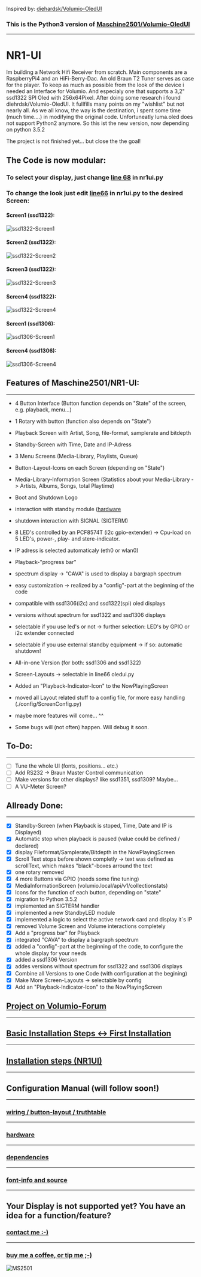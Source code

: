 Inspired by: [diehardsk/Volumio-OledUI](https://github.com/diehardsk/Volumio-OledUI)

### This is the Python3 version of [Maschine2501/Volumio-OledUI](https://github.com/Maschine2501/Volumio-OledUI/)
---

# NR1-UI
Im building a Network Hifi Receiver from scratch.
Main components are a RaspberryPi4 and an HiFi-Berry-Dac.
An old Braun T2 Tuner serves as case for the player.
To keep as much as possible from the look of the device i needed an Interface for Volumio.
And especialy one that supports a 3,2" ssd1322 SPI Oled with 256x64Pixel.
After doing some research i found diehrdsk/Volumio-OledUI.
It fullfills many points on my "wishlist" but not nearly all.
As we all know, the way is the destination, i spent some time (much time....) in modifying the original code.
Unfortuneatly luma.oled does not support Python2 anymore.
So this ist the new version, now depending on python 3.5.2

The project is not finished yet... but close the the goal!

## The Code is now modular:

### To select your display, just change [line 68](https://github.com/Maschine2501/NR1-UI/blob/4d433d40e5b2f0adb7ab96d051b265fadb3e26c7/nr1ui.py#L68) in nr1ui.py
### To change the look just edit [line66](https://github.com/Maschine2501/NR1-UI/blob/4d433d40e5b2f0adb7ab96d051b265fadb3e26c7/nr1ui.py#L66) in nr1ui.py to the desired Screen:

#### Screen1 (ssd1322):
![ssd1322-Screen1](https://github.com/Maschine2501/NR1-UI/blob/master/wiki/gif/ssd1322-Screen1.gif)
#### Screen2 (ssd1322):
![ssd1322-Screen2](https://github.com/Maschine2501/NR1-UI/blob/master/wiki/gif/ssd1322-Screen2.gif)
#### Screen3 (ssd1322):
![ssd1322-Screen3](https://github.com/Maschine2501/NR1-UI/blob/master/wiki/gif/ssd1322-Screen3.gif)
#### Screen4 (ssd1322):
![ssd1322-Screen4](https://github.com/Maschine2501/NR1-UI/blob/master/wiki/gif/ssd1322-Screen4.gif)
#### Screen1 (ssd1306):
![ssd1306-Screen1](https://github.com/Maschine2501/NR1-UI/blob/master/wiki/gif/ssd1306-Screen1.gif)
#### Screen4 (ssd1306):
![ssd1306-Screen4](https://github.com/Maschine2501/NR1-UI/blob/master/wiki/gif/ssd1306-Screen4.gif)

## Features of Maschine2501/NR1-UI:
---
* 4 Button Interface (Button function depends on "State" of the screen, e.g. playback, menu...)
* 1 Rotary with button (function also depends on "State")
* Playback Screen with Artist, Song, file-format, samplerate and bitdepth
* Standby-Screen with Time, Date and IP-Adress
* 3 Menu Screens (Media-Library, Playlists, Queue)
* Button-Layout-Icons on each Screen (depending on "State")
* Media-Library-Information Screen (Statistics about your Media-Library -> Artists, Albums, Songs, total Playtime)
* Boot and Shutdown Logo
* interaction with standby module ([hardware](https://github.com/Maschine2501/NR1-UI/wiki/Standby-Module)
* shutdown interaction with SIGNAL (SIGTERM)
* 8 LED's controlled by an PCF8574T (i2c gpio-extender) -> Cpu-load on 5 LED's, power-, play- and stere-indicator.
* IP adress is selected automaticaly (eth0 or wlan0)
* Playback-"progress bar"
* spectrum display -> "CAVA" is used to display a bargraph spectrum
* easy customization -> realized by a "config"-part at the beginning of the code
* compatible with ssd1306(i2c) and ssd1322(spi) oled displays
* versions without spectrum for ssd1322 and ssd1306 displays
* selectable if you use led's or not -> further selection: LED's by GPIO or i2c extender connected
* selectable if you use external standby equipment -> if so: automatic shutdown!
* All-in-one Version (for both: ssd1306 and ssd1322)
* Screen-Layouts -> selectable in line66 oledui.py
* Added an "Playback-Indicator-Icon" to the NowPlayingScreen
* moved all Layout related stuff to a config file, for more easy handling (./config/ScreenConfig.py)
* maybe more features will come... ^^

* Some bugs will (not often) happen. Will debug it soon.

## To-Do: 
---
- [ ] Tune the whole UI (fonts, positions... etc.)
- [ ] Add RS232 -> Braun Master Control communication
- [ ] Make versions for other displays? like ssd1351, ssd1309? Maybe...
- [ ] A VU-Meter Screen?

## Allready Done:
---
- [x] Standby-Screen (when Playback is stoped, Time, Date and IP is Displayed)
- [x] Automatic stop when playback is paused (value could be defined / declared)
- [x] display Fileformat/Samplerate/Bitdepth in the NowPlayingScreen
- [x] Scroll Text stops before shown completly -> text was defined as scrollText, which makes "black"-boxes arround the text
- [x] one rotary removed
- [x] 4 more Buttons via GPIO (needs some fine tuning)
- [x] MediaInformationScreen (volumio.local/api/v1/collectionstats)
- [x] Icons for the function of each button, depending on "state"
- [x] migration to Python 3.5.2
- [x] implemented an SIGTERM handler
- [x] implemented a new StandbyLED module
- [x] implemented a logic to select the active network card and display it`s IP
- [x] removed Volume Screen and Volume interactions completely
- [x] Add a "progress bar" for Playback
- [x] integrated "CAVA" to display a bargraph spectrum
- [x] added a "config"-part at the beginning of the code, to configure the whole display for your needs
- [x] added a ssd1306 Version
- [x] addes versions without spectrum for ssd1322 and ssd1306 displays
- [x] Combine all Versions to one Code (with configuration at the begining)
- [x] Make More Screen-Layouts -> selectable by config
- [x] Add an "Playback-Indicator-Icon" to the NowPlayingScreen

## [Project on Volumio-Forum](https://forum.volumio.org/256x64-oled-ssd1322-spi-buttons-rotary-interface-t14098.html#p72945)

---

## [Basic Installation Steps <-> First Installation](https://github.com/Maschine2501/NR1-UI/wiki/Basic-Installation-Steps-----First-Installation)

---
## [Installation steps (NR1UI)](https://github.com/Maschine2501/NR1-UI/wiki/Installatin-steps-(NR1UI))
---
## Configuration Manual (will follow soon!)

---


### [wiring / button-layout / truthtable](https://github.com/Maschine2501/NR1-UI/wiki/wiring-and-button-truth-table)
---

### [hardware](https://github.com/Maschine2501/NR1-UI/wiki/hardware)
---

### [dependencies](https://github.com/Maschine2501/NR1-UI/wiki/dependencies)
---

### [font-info and source](https://github.com/Maschine2501/NR1-UI/wiki/font-information-(source))
---

## Your Display is not supported yet? You have an idea for a function/feature?

### [contact me :-)](mailto:Maschine2501@gmx.de?subject=[GitHub]%20Source%20Han%20Sans)

---

### [buy me a coffee, or tip me ;-)](https://paypal.me/maschine2501)

![MS2501](https://github.com/Maschine2501/NR1-UI/blob/master/wiki/MS2501.png)
